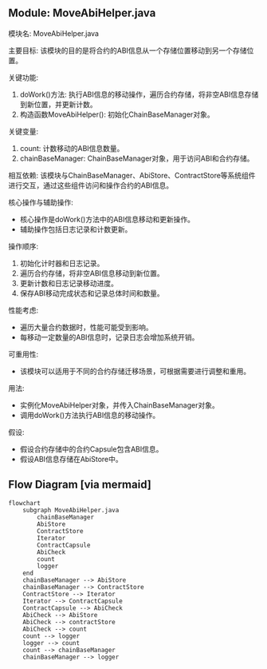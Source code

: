 ## Module: MoveAbiHelper.java
模块名: MoveAbiHelper.java

主要目标: 该模块的目的是将合约的ABI信息从一个存储位置移动到另一个存储位置。

关键功能: 
1. doWork()方法: 执行ABI信息的移动操作，遍历合约存储，将非空ABI信息存储到新位置，并更新计数。
2. 构造函数MoveAbiHelper(): 初始化ChainBaseManager对象。

关键变量: 
1. count: 计数移动的ABI信息数量。
2. chainBaseManager: ChainBaseManager对象，用于访问ABI和合约存储。

相互依赖: 该模块与ChainBaseManager、AbiStore、ContractStore等系统组件进行交互，通过这些组件访问和操作合约的ABI信息。

核心操作与辅助操作: 
- 核心操作是doWork()方法中的ABI信息移动和更新操作。
- 辅助操作包括日志记录和计数更新。

操作顺序: 
1. 初始化计时器和日志记录。
2. 遍历合约存储，将非空ABI信息移动到新位置。
3. 更新计数和日志记录移动进度。
4. 保存ABI移动完成状态和记录总体时间和数量。

性能考虑: 
- 遍历大量合约数据时，性能可能受到影响。
- 每移动一定数量的ABI信息时，记录日志会增加系统开销。

可重用性: 
- 该模块可以适用于不同的合约存储迁移场景，可根据需要进行调整和重用。

用法: 
- 实例化MoveAbiHelper对象，并传入ChainBaseManager对象。
- 调用doWork()方法执行ABI信息的移动操作。

假设: 
- 假设合约存储中的合约Capsule包含ABI信息。
- 假设ABI信息存储在AbiStore中。
## Flow Diagram [via mermaid]
```mermaid
flowchart
    subgraph MoveAbiHelper.java
        chainBaseManager
        AbiStore
        ContractStore
        Iterator
        ContractCapsule
        AbiCheck
        count
        logger
    end
    chainBaseManager --> AbiStore
    chainBaseManager --> ContractStore
    ContractStore --> Iterator
    Iterator --> ContractCapsule
    ContractCapsule --> AbiCheck
    AbiCheck --> AbiStore
    AbiCheck --> contractStore
    AbiCheck --> count
    count --> logger
    logger --> count
    count --> chainBaseManager
    chainBaseManager --> logger
```
